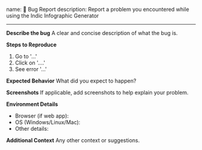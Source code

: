 name: 🐞 Bug Report
description: Report a problem you encountered while using the Indic Infographic Generator

---

**Describe the bug**
A clear and concise description of what the bug is.

**Steps to Reproduce**
1. Go to '...'
2. Click on '....'
3. See error '...'

**Expected Behavior**
What did you expect to happen?

**Screenshots**
If applicable, add screenshots to help explain your problem.

**Environment Details**
- Browser (if web app): 
- OS (Windows/Linux/Mac): 
- Other details:

**Additional Context**
Any other context or suggestions.

